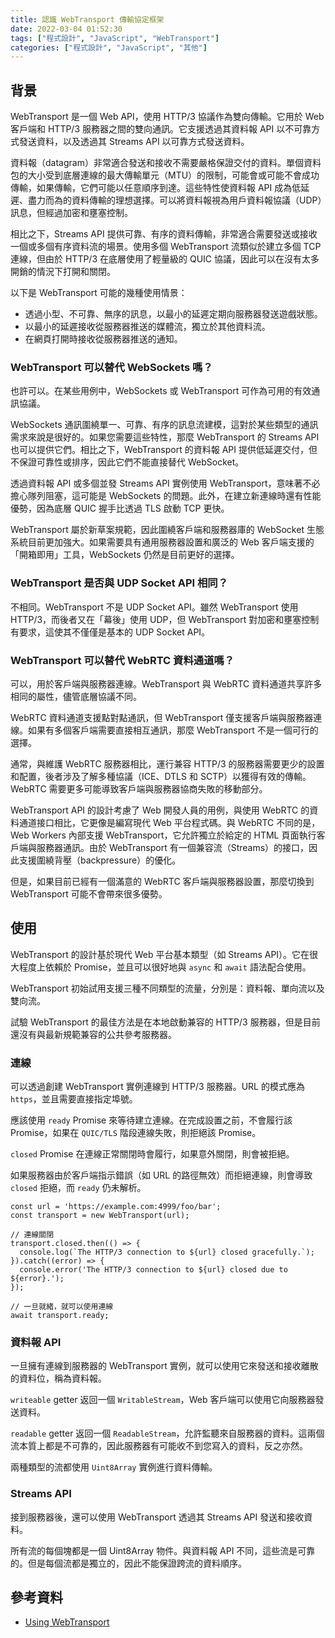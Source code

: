 ```yaml
---
title: 認識 WebTransport 傳輸協定框架
date: 2022-03-04 01:52:30
tags: ["程式設計", "JavaScript", "WebTransport"]
categories: ["程式設計", "JavaScript", "其他"]
---
```


## 背景

WebTransport 是一個 Web API，使用 HTTP/3 協議作為雙向傳輸。它用於 Web 客戶端和 HTTP/3 服務器之間的雙向通訊。它支援透過其資料報 API 以不可靠方式發送資料，以及透過其 Streams API 以可靠方式發送資料。

資料報（datagram）非常適合發送和接收不需要嚴格保證交付的資料。單個資料包的大小受到底層連線的最大傳輸單元（MTU）的限制，可能會或可能不會成功傳輸，如果傳輸，它們可能以任意順序到達。這些特性使資料報 API 成為低延遲、盡力而為的資料傳輸的理想選擇。可以將資料報視為用戶資料報協議（UDP）訊息，但經過加密和壅塞控制。

相比之下，Streams API 提供可靠、有序的資料傳輸，非常適合需要發送或接收一個或多個有序資料流的場景。使用多個 WebTransport 流類似於建立多個 TCP 連線，但由於 HTTP/3 在底層使用了輕量級的 QUIC 協議，因此可以在沒有太多開銷的情況下打開和關閉。

以下是 WebTransport 可能的幾種使用情景：

- 透過小型、不可靠、無序的訊息，以最小的延遲定期向服務器發送遊戲狀態。
- 以最小的延遲接收從服務器推送的媒體流，獨立於其他資料流。
- 在網頁打開時接收從服務器推送的通知。

### WebTransport 可以替代 WebSockets 嗎？

也許可以。在某些用例中，WebSockets 或 WebTransport 可作為可用的有效通訊協議。

WebSockets 通訊圍繞單一、可靠、有序的訊息流建模，這對於某些類型的通訊需求來說是很好的。如果您需要這些特性，那麼 WebTransport 的 Streams API 也可以提供它們。相比之下，WebTransport 的資料報 API 提供低延遲交付，但不保證可靠性或排序，因此它們不能直接替代 WebSocket。

透過資料報 API 或多個並發 Streams API 實例使用 WebTransport，意味著不必擔心隊列阻塞，這可能是 WebSockets 的問題。此外，在建立新連線時還有性能優勢，因為底層 QUIC 握手比透過 TLS 啟動 TCP 更快。

WebTransport 屬於新草案規範，因此圍繞客戶端和服務器庫的 WebSocket 生態系統目前更加強大。如果需要具有通用服務器設置和廣泛的 Web 客戶端支援的「開箱即用」工具，WebSockets 仍然是目前更好的選擇。

### WebTransport 是否與 UDP Socket API 相同？

不相同。WebTransport 不是 UDP Socket API。雖然 WebTransport 使用 HTTP/3，而後者又在「幕後」使用 UDP，但 WebTransport 對加密和壅塞控制有要求，這使其不僅僅是基本的 UDP Socket API。

### WebTransport 可以替代 WebRTC 資料通道嗎？

可以，用於客戶端與服務器連線。WebTransport 與 WebRTC 資料通道共享許多相同的屬性，儘管底層協議不同。

WebRTC 資料通道支援點對點通訊，但 WebTransport 僅支援客戶端與服務器連線。如果有多個客戶端需要直接相互通訊，那麼 WebTransport 不是一個可行的選擇。

通常，與維護 WebRTC 服務器相比，運行兼容 HTTP/3 的服務器需要更少的設置和配置，後者涉及了解多種協議（ICE、DTLS 和 SCTP）以獲得有效的傳輸。WebRTC 需要更多可能導致客戶端與服務器協商失敗的移動部分。

WebTransport API 的設計考慮了 Web 開發人員的用例，與使用 WebRTC 的資料通道接口相比，它更像是編寫現代 Web 平台程式碼。與 WebRTC 不同的是，Web Workers 內部支援 WebTransport，它允許獨立於給定的 HTML 頁面執行客戶端與服務器通訊。由於 WebTransport 有一個兼容流（Streams）的接口，因此支援圍繞背壓（backpressure）的優化。

但是，如果目前已經有一個滿意的 WebRTC 客戶端與服務器設置，那麼切換到 WebTransport 可能不會帶來很多優勢。

## 使用

WebTransport 的設計基於現代 Web 平台基本類型（如 Streams API）。它在很大程度上依賴於 Promise，並且可以很好地與 `async` 和 `await` 語法配合使用。

WebTransport 初始試用支援三種不同類型的流量，分別是：資料報、單向流以及雙向流。

試驗 WebTransport 的最佳方法是在本地啟動兼容的 HTTP/3 服務器，但是目前還沒有與最新規範兼容的公共參考服務器。

### 連線

可以透過創建 WebTransport 實例連線到 HTTP/3 服務器。URL 的模式應為 `https`，並且需要直接指定埠號。

應該使用 `ready` Promise 來等待建立連線。在完成設置之前，不會履行該 Promise，如果在 `QUIC/TLS` 階段連線失敗，則拒絕該 Promise。

`closed` Promise 在連線正常關閉時會履行，如果意外關閉，則會被拒絕。

如果服務器由於客戶端指示錯誤（如 URL 的路徑無效）而拒絕連線，則會導致 `closed` 拒絕，而 `ready` 仍未解析。

```JS
const url = 'https://example.com:4999/foo/bar';
const transport = new WebTransport(url);

// 連線關閉
transport.closed.then(() => {
  console.log(`The HTTP/3 connection to ${url} closed gracefully.`);
}).catch((error) => {
  console.error('The HTTP/3 connection to ${url} closed due to ${error}.');
});

// 一旦就緒，就可以使用連線
await transport.ready;
```

### 資料報 API

一旦擁有連線到服務器的 WebTransport 實例，就可以使用它來發送和接收離散的資料位，稱為資料報。

`writeable` getter 返回一個 `WritableStream`，Web 客戶端可以使用它向服務器發送資料。

`readable` getter 返回一個 `ReadableStream`，允許監聽來自服務器的資料。這兩個流本質上都是不可靠的，因此服務器有可能收不到您寫入的資料，反之亦然。

兩種類型的流都使用 `Uint8Array` 實例進行資料傳輸。

### Streams API

接到服務器後，還可以使用 WebTransport 透過其 Streams API 發送和接收資料。

所有流的每個塊都是一個 Uint8Array 物件。與資料報 API 不同，這些流是可靠的。但是每個流都是獨立的，因此不能保證跨流的資料順序。

## 參考資料

- [Using WebTransport](https://web.dev/i18n/en/webtransport/)
